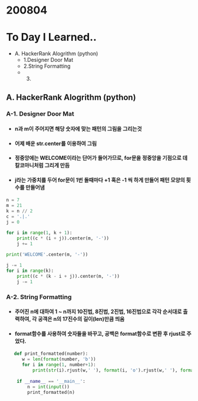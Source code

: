 # 200804
# To Day I Learned..
- A. HackerRank Alogrithm (python)
  - 1.Designer Door Mat
  - 2.String Formatting
  - 3.


## A. HackerRank Alogrithm (python)
### A-1. Designer Door Mat
  - #### n과 m이 주어지면 해당 숫자에 맞는 패턴의 그림을 그리는것
  - #### 어제 배운 str.center를 이용하여 그림
  - #### 정중앙에는 WELCOME이라는 단어가 들어가므로, for문을 정중앙을 기점으로 데칼코마니처럼 그리게 만듬
  - #### j라는 가중치를 두어 for문이 1번 돌때마다 +1 혹은 -1 씩 하게 만들어 패턴 모양의 횟수를 만들어냄
  ```python
  n = 7
  m = 21
  k = n // 2
  c = '.|.'
  j = 0

  for i in range(1, k + 1):
      print((c * (i + j)).center(m, '-'))
      j += 1
      
  print('WELCOME'.center(m, '-'))

  j -= 1
  for i in range(k):
      print((c * (k - i + j)).center(m, '-'))
      j -= 1
  ```

### A-2. String Formatting
  - #### 주어진 n에 대하여 1 ~ n까지 10진법, 8진법, 2진법, 16진법으로 각각 순서대로 출력하여, 각 공객은 n의 17진수의 길이(len)만큼 띄움
  - #### format함수를 사용하여 숫자들을 바꾸고, 공백은 format함수로 변환 후 rjust로 주었다.
  ```python
     def print_formatted(number):
        w = len(format(number, 'b'))
        for i in range(1, number+1):
            print(str(i).rjust(w,' '), format(i, 'o').rjust(w,' '), format(i, 'x').rjust(w,' ').upper(), format(i, 'b').rjust(w,' '))
              
      if __name__ == '__main__':
          n = int(input())
          print_formatted(n)
  ```
